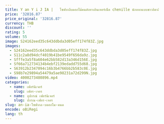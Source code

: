 ```yaml
---
title: Y an Y i J IA |   โซฟากลีบดอกไม้คนดังทางอินเทอร์เน็ต chenille นักออกแบบชาวอิตาลีสมัยใหม่ครีมลมผ้าเข้ามุมรูปทรงพิเศษ
price: '32816.87'
price_original: '32816.87'
currency: THB
discount: ''
rating: 5
volume: 55
image: S24162eed35c643ddbda3d05eff174f83Z.jpg
images:
  - S24162eed35c643ddbda3d05eff174f83Z.jpg
  - S11c2a8d94dcf4019b41be9549f656da9z.jpg
  - Sfffe3a5f8a604e62bb582d13a346d156E.jpg
  - Sf66a712734134b4ebf2139edadd755d68.jpg
  - S63912b2347094c16b3b4766bb2b583c0E.jpg
  - S98b7e29894a54479a5ae98231a72d299N.jpg
video: 4000273480896.mp4
categories:
  - name: เฟอร์นิเจอร์
    slug: เฟอร-เจอร
  - name: อุปกรณ์ เฟอร์นิเจอร์
    slug: ปกรณ-เฟอร-เจอร
slug: an-ia-โซฟากล-บดอกไม-คนด
encode: oBiRegi
lang: th
---
```

  